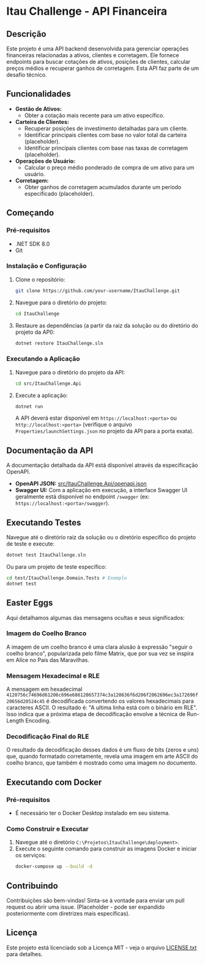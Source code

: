 # Itau Challenge - API Financeira

## Descrição

Este projeto é uma API backend desenvolvida para gerenciar operações financeiras relacionadas a ativos, clientes e corretagem. Ele fornece endpoints para buscar cotações de ativos, posições de clientes, calcular preços médios e recuperar ganhos de corretagem. Esta API faz parte de um desafio técnico.

## Funcionalidades

- **Gestão de Ativos:**
  - Obter a cotação mais recente para um ativo específico.
- **Carteira de Clientes:**
  - Recuperar posições de investimento detalhadas para um cliente.
  - Identificar principais clientes com base no valor total da carteira (placeholder).
  - Identificar principais clientes com base nas taxas de corretagem (placeholder).
- **Operações de Usuário:**
  - Calcular o preço médio ponderado de compra de um ativo para um usuário.
- **Corretagem:**
  - Obter ganhos de corretagem acumulados durante um período especificado (placeholder).

## Começando

### Pré-requisitos

- .NET SDK 8.0
- Git

### Instalação e Configuração

1. Clone o repositório:
   ```bash
   git clone https://github.com/your-username/ItauChallenge.git
   ```
2. Navegue para o diretório do projeto:
   ```bash
   cd ItauChallenge
   ```
3. Restaure as dependências (a partir da raiz da solução ou do diretório do projeto da API):
   ```bash
   dotnet restore ItauChallenge.sln
   ```

### Executando a Aplicação

1. Navegue para o diretório do projeto da API:
   ```bash
   cd src/ItauChallenge.Api
   ```
2. Execute a aplicação:
   ```bash
   dotnet run
   ```
   A API deverá estar disponível em `https://localhost:<porta>` ou `http://localhost:<porta>` (verifique o arquivo `Properties/launchSettings.json` no projeto da API para a porta exata).

## Documentação da API

A documentação detalhada da API está disponível através da especificação OpenAPI.

- **OpenAPI JSON:** [src/ItauChallenge.Api/openapi.json](src/ItauChallenge.Api/openapi.json)
- **Swagger UI:** Com a aplicação em execução, a interface Swagger UI geralmente está disponível no endpoint `/swagger` (ex: `https://localhost:<porta>/swagger`).

## Executando Testes

Navegue até o diretório raiz da solução ou o diretório específico do projeto de teste e execute:

```bash
dotnet test ItauChallenge.sln
```

Ou para um projeto de teste específico:
```bash
cd test/ItauChallenge.Domain.Tests # Exemplo
dotnet test
```

## Easter Eggs

Aqui detalhamos algumas das mensagens ocultas e seus significados:

### Imagem do Coelho Branco

A imagem de um coelho branco é uma clara alusão à expressão "seguir o coelho branco", popularizada pelo filme Matrix, que por sua vez se inspira em Alice no País das Maravilhas.

### Mensagem Hexadecimal e RLE

A mensagem em hexadecimal `4120756c74696d61206c696e686120657374c3a120636f6d206f2062696ec3a172696f20656d20524c45` é decodificada convertendo os valores hexadecimais para caracteres ASCII. O resultado é: "A ultima linha está com o binário em RLE". Isso indica que a próxima etapa de decodificação envolve a técnica de Run-Length Encoding.

### Decodificação Final do RLE

O resultado da decodificação desses dados é um fluxo de bits (zeros e uns) que, quando formatado corretamente, revela uma imagem em arte ASCII do coelho branco, que também é mostrado como uma imagem no documento.

## Executando com Docker

### Pré-requisitos

- É necessário ter o Docker Desktop instalado em seu sistema.

### Como Construir e Executar

1. Navegue até o diretório `C:\Projetos\ItauChallenge\deployment>`.
2. Execute o seguinte comando para construir as imagens Docker e iniciar os serviços:
   ```bash
   docker-compose up --build -d
   ```

## Contribuindo

Contribuições são bem-vindas! Sinta-se à vontade para enviar um pull request ou abrir uma issue. (Placeholder - pode ser expandido posteriormente com diretrizes mais específicas).

## Licença

Este projeto está licenciado sob a Licença MIT - veja o arquivo [LICENSE.txt](LICENSE.txt) para detalhes.
